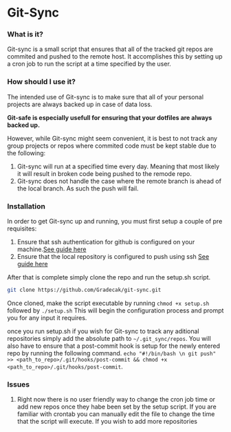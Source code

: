 # Git-Sync


### What is it?
Git-sync is a small script that ensures that all of the tracked git repos are commited and pushed to the remote host.
It accomplishes this by setting up a cron job to run the script at a time specified by the user.


### How should I use it?
The intended use of Git-sync is to make sure that all of your personal projects are always backed up in case of data loss.


**Git-safe is especially usefull for ensuring that your dotfiles are always backed up.**


However, while Git-sync might seem convenient, it is best to not track any group projects or repos where commited code must be kept
stable due to the following:

1. Git-sync will run at a specified time every day. Meaning that most likely it will result in broken code being pushed to the remode
repo.
2. Git-sync does not handle the case where the remote branch is ahead of the local branch. As such the push will fail.



### Installation
In order to get Git-sync up and running, you must first setup a couple of pre requisites:

1. Ensure that ssh authentication for github is configured on your machine.[See guide here](https://help.github.com/articles/adding-a-new-ssh-key-to-your-github-account/)
2. Ensure that the local repository is configured to push using ssh [See guide here](https://help.github.com/articles/changing-a-remote-s-url/)

After that is complete simply clone the repo and run the setup.sh script.
```bash
git clone https://github.com/Gradecak/git-sync.git
```
Once cloned, make the script executable by running `chmod +x setup.sh` followed by `./setup.sh` This will begin the
configuration process and prompt you for any input it requires.

once you run setup.sh if you wish for Git-sync to track any aditional repositories simply add the absolute path to `~/.git_sync/repos`. You will also have to ensure that a post-commit hook is setup for the newly entered repo by running the
following command. `echo "#!/bin/bash \n git push" >> <path_to_repo>/.git/hooks/post-commit && chmod +x <path_to_repo>/.git/hooks/post-commit`.


### Issues
1. Right now there is no user friendly way to change the cron job time or add new repos once they habe been set by the setup script. If you are familiar with crontab you can manually edit the file to change the time that the script will execute. If you wish to add more repositories 
